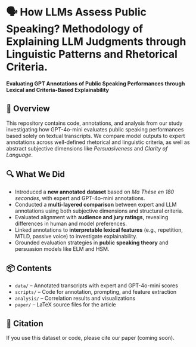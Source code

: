 # 🗣️ How LLMs Assess Public Speaking? Methodology of Explaining LLM Judgments through Linguistic Patterns and Rhetorical Criteria.

**Evaluating GPT Annotations of Public Speaking Performances through Lexical and Criteria-Based Explainability**

## 🧠 Overview

This repository contains code, annotations, and analysis from our study investigating how GPT-4o-mini evaluates public speaking performances based solely on textual transcripts. We compare model outputs to expert annotations across well-defined rhetorical and linguistic criteria, as well as abstract subjective dimensions like *Persuasiveness* and *Clarity of Language*.

## 🔍 What We Did

* Introduced a **new annotated dataset** based on *Ma Thèse en 180 secondes*, with expert and GPT-4o-mini annotations.
* Conducted a **multi-layered comparison** between expert and LLM annotations using both subjective dimensions and structural criteria.
* Evaluated alignment with **audience and jury ratings**, revealing differences in human and model preferences.
* Linked annotations to **interpretable lexical features** (e.g., repetition, MTLD, passive voice) to investigate explainability.
* Grounded evaluation strategies in **public speaking theory** and persuasion models like ELM and HSM.

## 📦 Contents

* `data/` – Annotated transcripts with expert and GPT-4o-mini scores
* `scripts/` – Code for annotation, prompting, and feature extraction
* `analysis/` – Correlation results and visualizations
* `paper/` – LaTeX source files for the article

## 📄 Citation

If you use this dataset or code, please cite our paper (coming soon).

